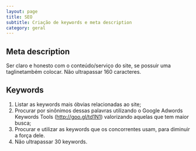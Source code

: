 ```yaml
---
layout: page
title: SEO
subtitle: Criação de keywords e meta description
category: geral
---
```


## Meta description

Ser claro e honesto com o conteúdo/serviço do site, se possuir uma taglinetambém colocar. Não ultrapassar 160 caracteres.

## Keywords

1. Listar as keywords mais óbvias relacionadas ao site;
2. Procurar por sinônimos dessas palavras utilizando o Google Adwords Keywords Tools (http://goo.gl/td1N1) valorizando aquelas que tem maior busca;
3. Procurar e utilizar as keywords que os concorrentes usam, para diminuir a força dele.
4. Não ultrapassar 30 keywords.

